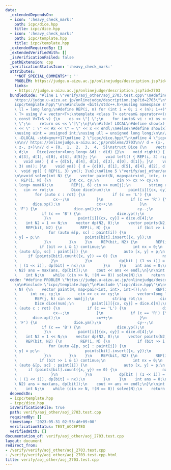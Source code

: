 ```yaml
---
data:
  _extendedDependsOn:
  - icon: ':heavy_check_mark:'
    path: icpc/dice.hpp
    title: icpc/dice.hpp
  - icon: ':heavy_check_mark:'
    path: icpc/template.hpp
    title: icpc/template.hpp
  _extendedRequiredBy: []
  _extendedVerifiedWith: []
  _isVerificationFailed: false
  _pathExtension: cpp
  _verificationStatusIcon: ':heavy_check_mark:'
  attributes:
    '*NOT_SPECIAL_COMMENTS*': ''
    PROBLEM: https://judge.u-aizu.ac.jp/onlinejudge/description.jsp?id=2703
    links:
    - https://judge.u-aizu.ac.jp/onlinejudge/description.jsp?id=2703
  bundledCode: "#line 1 \"verify/aoj_other/aoj_2703.test.cpp\"\n#define PROBLEM \"\
    https://judge.u-aizu.ac.jp/onlinejudge/description.jsp?id=2703\"\n\n#line 2 \"\
    icpc/template.hpp\"\n\n#include <bits/stdc++.h>\nusing namespace std;\n\nusing\
    \ ll = long long;\n#define REP(i, n) for (int i = 0; i < (n); i++)\ntemplate <class\
    \ T> using V = vector<T>;\ntemplate <class T> ostream& operator<<(ostream& os,\
    \ const V<T>& v) {\n    os << \"[ \";\n    for (auto& vi : v) os << vi << \",\
    \ \";\n    return os << \"]\";\n}\n\n#ifdef LOCAL\n#define show(x) cerr << __LINE__\
    \ << \" : \" << #x << \" = \" << x << endl;\n#else\n#define show(x) true\n#endif\n\
    \nusing uint = unsigned int;\nusing ull = unsigned long long;\n\n// g++ -g -fsanitize=undefined,address\
    \ -DLOCAL -std=gnu++17\n#line 2 \"icpc/dice.hpp\"\n\n#line 4 \"icpc/dice.hpp\"\
    \n\n// https://onlinejudge.u-aizu.ac.jp/problems/2703\n// d = {x-, x+, y-, y+,\
    \ z-, z+}\n// d = {0,  1,  2,  3,  4,  5}\nstruct Dice {\n    vector<long long>\
    \ d;\n    Dice(vector<long long> &d) : d(d) {}\n    void right() { d = {d[2],\
    \ d[3], d[1], d[0], d[4], d[5]}; }\n    void left() { REP(i, 3) right(); }\n \
    \   void xm() { d = {d[5], d[4], d[2], d[3], d[0], d[1]}; }\n    void xp() { REP(i,\
    \ 3) xm(); }\n    void ym() { d = {d[0], d[1], d[5], d[4], d[2], d[3]}; }\n  \
    \  void yp() { REP(i, 3) ym(); }\n};\n#line 5 \"verify/aoj_other/aoj_2703.test.cpp\"\
    \n\nvoid solve(int N) {\n    vector paint(N, map<pair<int, int>, int>());\n  \
    \  REP(i, N) {\n        int cx, cy;\n        cin >> cx >> cy;\n        vector<long\
    \ long> num(6);\n        REP(j, 6) cin >> num[j];\n        string rot;\n     \
    \   cin >> rot;\n        Dice dice(num);\n        paint[i][{cx, cy}] = dice.d[4];\n\
    \        for (auto c : rot) {\n            if (c == 'L') {\n                dice.xm();\n\
    \                cx--;\n            }\n            if (c == 'R') {\n         \
    \       dice.xp();\n                cx++;\n            }\n            if (c ==\
    \ 'F') {\n                dice.ym();\n                cy--;\n            }\n \
    \           if (c == 'B') {\n                dice.yp();\n                cy++;\n\
    \            }\n            paint[i][{cx, cy}] = dice.d[4];\n        }\n    }\n\
    \    int N2 = 1 << N;\n    vector dp(N2, 0);\n    vector points(N2, set<pair<int,int>>());\n\
    \    REP(bit, N2) {\n        REP(i, N) {\n            if (bit >> i & 1) {\n  \
    \              for (auto &[p, sc] : paint[i]) {\n                    auto [x,\
    \ y] = p;\n                    points[bit].insert({x, y});\n                }\n\
    \            }\n        }\n    }\n    REP(bit, N2) {\n        REP(i, N) {\n  \
    \          if (bit >> i & 1) continue;\n            int nx = 0;\n            for\
    \ (auto &[p, sc] : paint[i]) {\n                auto [x, y] = p;\n           \
    \     if (points[bit].count({x, y}) == 0) {\n                    nx += sc;\n \
    \               }\n            }\n            dp[bit | (1 << i)] = max(dp[bit\
    \ | (1 << i)], dp[bit] + nx);\n        }\n    }\n    int ans = 0;\n    REP(bit,\
    \ N2) ans = max(ans, dp[bit]);\n    cout << ans << endl;\n}\n\nint main() {\n\
    \    int N;\n    while (cin >> N, !(N == 0)) solve(N);\n    return 0;\n}\n"
  code: "#define PROBLEM \"https://judge.u-aizu.ac.jp/onlinejudge/description.jsp?id=2703\"\
    \n\n#include \"icpc/template.hpp\"\n#include \"icpc/dice.hpp\"\n\nvoid solve(int\
    \ N) {\n    vector paint(N, map<pair<int, int>, int>());\n    REP(i, N) {\n  \
    \      int cx, cy;\n        cin >> cx >> cy;\n        vector<long long> num(6);\n\
    \        REP(j, 6) cin >> num[j];\n        string rot;\n        cin >> rot;\n\
    \        Dice dice(num);\n        paint[i][{cx, cy}] = dice.d[4];\n        for\
    \ (auto c : rot) {\n            if (c == 'L') {\n                dice.xm();\n\
    \                cx--;\n            }\n            if (c == 'R') {\n         \
    \       dice.xp();\n                cx++;\n            }\n            if (c ==\
    \ 'F') {\n                dice.ym();\n                cy--;\n            }\n \
    \           if (c == 'B') {\n                dice.yp();\n                cy++;\n\
    \            }\n            paint[i][{cx, cy}] = dice.d[4];\n        }\n    }\n\
    \    int N2 = 1 << N;\n    vector dp(N2, 0);\n    vector points(N2, set<pair<int,int>>());\n\
    \    REP(bit, N2) {\n        REP(i, N) {\n            if (bit >> i & 1) {\n  \
    \              for (auto &[p, sc] : paint[i]) {\n                    auto [x,\
    \ y] = p;\n                    points[bit].insert({x, y});\n                }\n\
    \            }\n        }\n    }\n    REP(bit, N2) {\n        REP(i, N) {\n  \
    \          if (bit >> i & 1) continue;\n            int nx = 0;\n            for\
    \ (auto &[p, sc] : paint[i]) {\n                auto [x, y] = p;\n           \
    \     if (points[bit].count({x, y}) == 0) {\n                    nx += sc;\n \
    \               }\n            }\n            dp[bit | (1 << i)] = max(dp[bit\
    \ | (1 << i)], dp[bit] + nx);\n        }\n    }\n    int ans = 0;\n    REP(bit,\
    \ N2) ans = max(ans, dp[bit]);\n    cout << ans << endl;\n}\n\nint main() {\n\
    \    int N;\n    while (cin >> N, !(N == 0)) solve(N);\n    return 0;\n}"
  dependsOn:
  - icpc/template.hpp
  - icpc/dice.hpp
  isVerificationFile: true
  path: verify/aoj_other/aoj_2703.test.cpp
  requiredBy: []
  timestamp: '2023-05-31 02:53:46+09:00'
  verificationStatus: TEST_ACCEPTED
  verifiedWith: []
documentation_of: verify/aoj_other/aoj_2703.test.cpp
layout: document
redirect_from:
- /verify/verify/aoj_other/aoj_2703.test.cpp
- /verify/verify/aoj_other/aoj_2703.test.cpp.html
title: verify/aoj_other/aoj_2703.test.cpp
---
```

